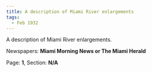 ```yaml
---  
title: A description of Miami River enlargements  
tags:  
  - Feb 1932  
---  
```

  
A description of Miami River enlargements.  
  
Newspapers: **Miami Morning News or The Miami Herald**  
  
Page: **1**, Section: **N/A** 
